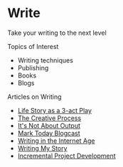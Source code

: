 # Write

Take your writing to the next level

Topics of Interest

* Writing techniques
* Publishing
* Books
* Blogs


Articles on Writing


* [Life Story as a 3-act Play](/3-acts/)
* [The Creative Process](/creative-process/)
* [It's Not About Output](/not-output/)
* [Mark Today Blogcast](/mark-today-blogcast/)
* [Writing in the Internet Age](/internet-age/)
* [Writing My Story](/writing-my-story/)
* [Incremental Project Development](/project-doodly/)

    
    